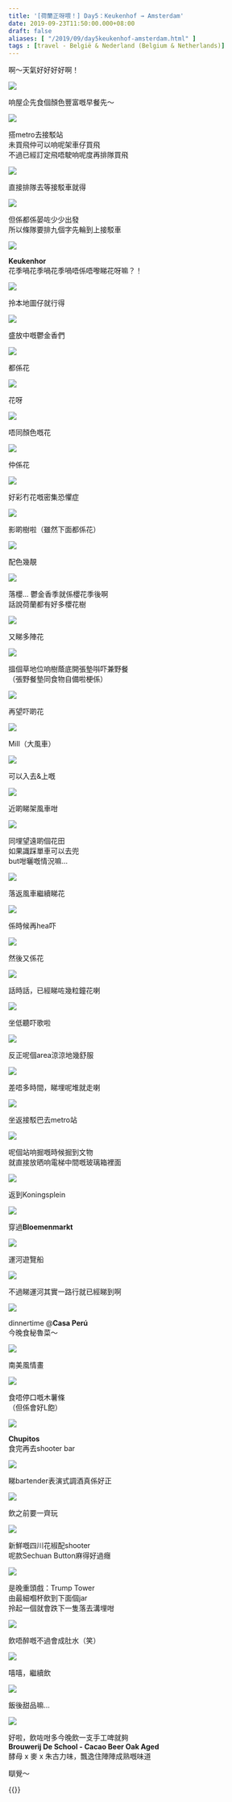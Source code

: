 ```yaml
---
title: '[荷蘭正呀喂！] Day5：Keukenhof → Amsterdam'
date: 2019-09-23T11:50:00.000+08:00
draft: false
aliases: [ "/2019/09/day5keukenhof-amsterdam.html" ]
tags : [travel - België & Nederland (Belgium & Netherlands)]
---
```


啊～天氣好好好好啊！  

![](https://z3owqw.ch.files.1drv.com/y4mybjDY1qahlAB4Ha27eETeHJXjWbCRXcXh3BHzqj4fO1ASYwemoM01KqAEMMg17uNlc3Jk8SewE0vEokVCWG2cakcRpPThX50Ya0-Dk8rEOdpk6WkVrA0wLLXEejFYpALlvhQUTErveTdpMkEyZxM5EH7JClwB4leQRM_fDjVanpa3ouF9vDAJmYPTzSZXyy0yC_rgponfDahMUjipGuIpw?width=660&height=495&cropmode=none)

响屋企先食個顏色豐富嘅早餐先～  

![](https://ynowqw.ch.files.1drv.com/y4mlI1XyS4FqiJZ6LwVKleOi9LGvUsuOpGKVRkZ9sBILaTeoUYBJPLVRrd4eQVEKAiZoyG-zolX1C6rs8GVxl0pOn2kgopD_lO-TgXiXJSSkzTOPhPHC6V9V8bCbkXqJDqcFMZ5BqzE8PhSL3VC9dEZ6dAHh3EchPjUd1gHdVAgpPg3y332axReXt-tJ61FrA5SSpUU9IaI-n2C-YjVD9pmiQ?width=660&height=495&cropmode=none)

搭metro去接駁站  
未買飛仲可以响呢架車仔買飛  
不過已經訂定飛唔駛响呢度再排隊買飛  

![](https://yxowqw.ch.files.1drv.com/y4mYxpMSnWHMhsMEfsSzFnao0jaW1744KmYAMW6DphMbe__B3Uwtx_zeaK30jHEeDM2EzBTQ5-nv__n1O522u8hUF1klMCGFXpKtGvJUYiZXdC2-uvgszZMA_0FWsmOussXANgbKu3YMcuNBpVzABlG_krH3Y9eS10NXy4Qedp9GtKqxH7CpwiAl7QAAMGZWhQgW307KxUJGkeIs_qAPvxSXA?width=660&height=495&cropmode=none)

直接排隊去等接駁車就得  

![](https://zxowqw.ch.files.1drv.com/y4ms0yHzddDQeKIY3mdQkPx7vz-r0cg-Ofi036MO_dm0WeMAi3blNE7idztOfTpmlG6omxfFxWb0L4jyIQ2OaSdn1I73yRu-7LENKgyC8KT0j5ETgMeOOdp5KwiXYRWmSdbNFDkgilPxq66JzxSNTIV772a5fa525XVaw-epEHgrmP3S4M4ZAkRVgRbr9W7VJg1sSJcfMz62Gbjl0AqeMXu9A?width=660&height=495&cropmode=none)

但係都係晏咗少少出發  
所以條隊要排九個字先輪到上接駁車  

![](https://xxp7ig.ch.files.1drv.com/y4mnJ0em4manUaiev4AgEsTN_4VXdLAWwd8l8lHu-EFsEGnfqz5YZpg8zRzDnKmdC4vjAuwNJbXe8ZxsPyFeo3KnFIGnwtkMLxtxg0ydF3ISAp5LWiYyUIJYoE6fDVdEx7aoHQa7OD5c62-9MstnY2Bv5PfRSdmGCkrTqjBxXKtP5AqF9JtrHSiBJb4umfDOZVuMhTY2y1vu7yVfYrV1c7opg?width=660&height=495&cropmode=none)

**Keukenhor**  
花季喎花季喎花季喎唔係唔嚟睇花呀嘛？！  

![](https://zhp7ig.ch.files.1drv.com/y4mTzu_iNd4n4lUnj7tbEn1iQEluTC77qA9Ee_VifMIyb4ScrF1MnlQELTtT5TYpfucYlDUAnmQk4is52b3HYmDte-BdVQ3sB7TqNc8JTlFPGeX3LoCqUFhE7R9rNzCWyMm8k5x_520yoSZDP5G1gSqbkNdeSIj1JA9d85HsvJNnyZ_ZNjpwZ_clMHEKcKmot0hE_nmVeFNMhmDOp6WWB_Juw?width=660&height=495&cropmode=none)

拎本地圖仔就行得  

![](https://ynpm6a.ch.files.1drv.com/y4mEYrS_6rqBCAZjA3Dxlh0PiNzVv33PiCTwwfOqh_NbhciLYSeS3RbCo2Dq0cSOixliSnnEf0yD02nDJF71soCVqTvq8ODDJvJ3ox9E6x_YX2P2V0NkNGR7nN2ji8oTyfAeY9yBFQrZCdaKFAvJInq7lqp2_uolqkT05bhIJEo1zdVqRmQ8FBdtdjB0tmBaqrf4CClG1-_45_kq_Iyvl0D2A?width=660&height=495&cropmode=none)

盛放中嘅鬱金香們  

![](https://yxngfg.ch.files.1drv.com/y4m5RUO9kkdpmpfvBJabz7qLAZGwqyj1rPCJPsSe2SJhVURlQVUZfYHoFKiSQHXLAMYV-lhPMRShVutl1qZ1Rbn40sKmUQPYO8So39_yn19OFhz9xuS2miYvghVRXr8GhblU_WnWSr9a3B1vY8eLBsCPkqDkhpTo1BAQtwtM3K7k0WFdhz0CXH0j3OIfj4idme0LG0jA9jSDnI40CNf0cUdtw?width=660&height=495&cropmode=none)

都係花  

![](https://zogvfa.ch.files.1drv.com/y4mYQb0ZTQ99MP_bGBbZmg_GlkHJrI2eLch5koCc92J7ndeQJCtBUJTT-eHsJmPhWEMy6ByHT9QaNtTjG1EBPeVYXZNvn_m1OtuodNh7tXsYOJ5k20c9sjq8VGNpsQ7fbsgLW-9gesrzhoLKK5ZXcNWiPTlfugXSlSTJpLvs_ifZ8GxLRTTZJbp4ChQd9GYKz-_RZ2ZbJfx0iWsn45ZP4flOw?width=660&height=495&cropmode=none)

花呀  

![](https://yeiunw.ch.files.1drv.com/y4m9GIawBjtX6Hg_L5DRDp2kuqez_qdK5ZAua4MBq5bW_cS6uecOYLbsIlFbJ2yLTkVNwJziVjF3hvbTOdM0YrSQQAyHM3jJUWpdGxSP0ooVpdKTLOauqBeBtHwr6SaAN-1MZ0xlf33_TpJDQlL5Lv8ocFv6vbDUdbTUxG9mvO7eN7ZbuQhcrdVQSns-mc7g-Ad_KqeakhKmiMwt5IgkMwYRA?width=660&height=495&cropmode=none)

唔同顏色嘅花  

![](https://yohziw.ch.files.1drv.com/y4mxM_etUq__Qm8gD2ymNUj6pp_a7ySi4G8Fuc9Fugfx5A3nBueY3CycUFssI5asammgpige0s82pJkKtdVCI1tUVynTdcPBy3EZKhQn85fQnw2ICYh7EY7rIe1gskXMYlqtPZO4mvMxFBH0BNdUkiFfN2cELCSkOE1ECqUriuDxuOh-OpLtauYdlET7FFVraK58JYH7wCTTIOlXbvZZjv5QQ?width=660&height=495&cropmode=none)

仲係花  

![](https://zuhziw.ch.files.1drv.com/y4mDLth4bg0aO-K-so5G_WnkBZ48lbKIAFYy9zqiYlrcLlnXr1dfGLmTELt1UXmYWe_4ZMoDf99awgukm_g0-shqOKZyTVXz31bxzg6t0ZZwEtvOHYZWiO1ys0xmv7H4NUZRoggc8mGIcSEYXOoyNXapdHWRlV2unS29SS05RXrCeDqMWHCryHTGIi4CWK9cfS6UQfapkn6cfEl6dn_p_hJbA?width=660&height=495&cropmode=none)

好彩冇花嘅密集恐懼症  

![](https://aeghuq.ch.files.1drv.com/y4mvi2UcRtimfEthQ6mqzuRdaLNYAcVRjBcSYZKsIjqt3O9Go7vNxoBOt3ZngYEOv8QA_2F5w-d5-K3yqjzZfH5di9n1B2hRf4dtF3assI0RrXcaxh89vJJIcOZ2l6bkOvm_xmfoHKOqyuTtUTpFFy4xFwsPJ9Uiwpmk1zoBGjCP41mDn7v8pElitsA4ruYAoR-nMaYvk_vUa3enXnsjDHq2w?width=660&height=495&cropmode=none)

影啲樹啦（雖然下面都係花）  

![](https://yehsra.ch.files.1drv.com/y4mz6LCZnGGairxxcKMdpuuoQj2nzYfmsPNfFxyVXo0oNhhenzuJjEr6-dqshqFgGfcrIYL4S1_BrRr5v3gPcgpxt6Y4jgFp79OYDqcaDSDsCAZc9H7BPrMXXWQyUH2XqQ8q-AYZYH1zajgKxgqdkYSvQqSbpZTlJPHPtGNg-Zh_sInwzZXr4fsyjsrOHXeVWKZVauZKvQuTPIgS2dopS6EpQ?width=495&height=660&cropmode=none)

配色幾靚  

![](https://miqetw.ch.files.1drv.com/y4mOQrf2SvUjlhVbK1rkLtbpkE8z3ht0JDPgQm-uULSvpNEMW0aqb7iJt4QBEcojkH_QO0mQgfRxi_ld7jY0FTsUa1HkuU-CtoXAUdmBIP1ckeq94wrb13SWms3Oin66nqvuX11EJXEXqFK7-DqDt0PJOQYleOWucB3D0qdykKoubTeTQzEBItV7_c_lvzj2UagElpwRV1nb7B6j6e9BCCtew?width=660&height=495&cropmode=none)

落櫻... 鬱金香季就係櫻花季後啊  
話說荷蘭都有好多櫻花樹  

![](https://moqsrq.ch.files.1drv.com/y4mot7VvWCkPWy1hnTZ5ZF5UTnW53TKtmS8a_Ml2kzwFzdY2WQyd-wNmUJy_-lA5ki0-6ALYINY_BDbdX5QdLQHmKeoWW3xvyI9BSDk50A33zBvqnanBy1AAz3oqrKrxNx4GLhw7WOUL31GGbKEL5GsrwuSmFLWLlst8x8wDzRy5C1CwrTK5mT45B5uys384txk9dctstewWLhZifo_yVD2cw?width=660&height=495&cropmode=none)

又睇多陣花  

![](https://lyrilg.ch.files.1drv.com/y4mlTZGtN14k-3njUXjpMN29L5cwLOR24J0q_OKcdROhOE3YQJS5Wtzbsp-haWXRJPgqDt4Qqv4lolkb0zPqh19dZLxVMyFUWRDonrZYk0veoBJkPxwXfz0vCalouIgwr4BKnQrswGaWWDfjZkjSffPUiTPsfbKApOShWeCzxCYfj67ZYpKW7l_JfvzhEP2I9m7ZanO6hlaf5W7qVqWKqM0Ww?width=660&height=495&cropmode=none)

搵個草地位响樹蔭底開張墊唞吓兼野餐  
（張野餐墊同食物自備啦梗係）  

![](https://k4pacw.ch.files.1drv.com/y4mvVVBlLtUcctiShpWpk8mMNihc5iNGf8l1AAmdID3fgPn4Z5TbO3V4gTtM0Y1Gl7nl4WW2qcCGsqs_sQYFVql0v37VZpJnFttLbmgUsfpk13XrIKbbgm-0eBmSt34w13taQPGjkwO6i2T_CgiHBJreJPtHEbIditlm0ariDhUG6646-LCzuaFe0tTBv89mF7EvfxPcIS2QVA6V2t6FUwxPA?width=495&height=660&cropmode=none)

再望吓啲花  

![](https://lyor0q.ch.files.1drv.com/y4mXSOVg7gku2DH-xzfL-PATWzoA9i07D9pEmI6zKnlAB6K6vRb_cDoe_DTqWW4iUVPys_rlNU9olrsOIFYD-fX2P34HG-GqnAkaghHS4EbRbeS13OhQoFQRIushAkadqTMQo6sz8YFB56wqc5SiBqGF-ob5vf6Ne59HWBAyGeJYh5kAGAyAUny-ZBK_2nlihX5tZldgD9Fana4vlt_A0RznA?width=495&height=660&cropmode=none)

Mill（大風車）  

![](https://lior0q.ch.files.1drv.com/y4mjXMClReVKdzqw8e4PE_Ug9Y8xJVXCm-g1Te-xApiRuPQyWEfHSgTF1zgzEKAb1s7bNoRjh8VTcocTorSQ0Usi2rVWqJLqiLRMAibeAuZM05tjuY_0-0cQx2GoeXPaE7hK8NdGpODchEg_3G62CuSwnlnIoXHCBeab9_9CGGy8XMMxz1YSEq3gnh_KzNo1q5SqqUACc_nwvce8kahBWSuYw?width=660&height=495&cropmode=none)

可以入去&上嘅  

![](https://lop2xa.ch.files.1drv.com/y4mdeMW4jweA4Aeiag-wxwUGch73NUdk1P89_Gf4Z7k2iKtxzD8jy7nrssC-tJY2IXeBObQr9cc1VT6gcV2QppfMSdLFxDpJh80k9bh1nJN5oA0LC-GzUyty9NYAV_Z8HSyeaXsbZtTYPhhmeINLDJXs2aMwv50lZ11na6eGlFHlzJQmPat4OnzwJONnFnnCXDV7y2XTE7UJCMLNTzP9zLQBg?width=660&height=495&cropmode=none)

近啲睇架風車咁  

![](https://mop2xa.ch.files.1drv.com/y4mGiE8_rQRL4lk3b_7eWpCkCoAxg8PPmPYweDXv3CF4D5vUBIUqxBZ_z7AD-_LJqxvwwrmlNLWwbbjxZOFvaH0ul6ztaOBBb3f__LgbKyVF0fsZd_DKzlvMQBu-_85u3HvnWx3OOc5EKzXJQMYHKwiNwfGNFzF_v2BEAIKQBmwgXBMAbBLe66rYDiHXzGj5NAz2OY06IhVmDspT_IV9aQIpw?width=660&height=495&cropmode=none)

同埋望遠啲個花田  
如果識踩單車可以去兜  
but咁曬嘅情況嘛...  

![](https://lv9fwg.ch.files.1drv.com/y4mlcMjDlInif9bqsy0-S7MJ8kn1T51by7V5UMzVcbkHf1CWTAu_5Uu9Lh39OiSrqG97FBdRtQQ7P6vjnzWrLJRO6t3m4TJhfDOdIW-2NthvM98xLrgTgMM9oAsxL41zXCh3ekxxPKSMqCNp2ZZA6_ZhetxX89z2EtV8EuAGCc0yP8GfQdfLhqlO8K0VSBVU07Mx1ArrpOQb0RspQzVdUT8mw?width=660&height=495&cropmode=none)

落返風車繼續睇花  

![](https://np9t6a.ch.files.1drv.com/y4m1zQ_eFNbXoXdPoxA19nQ_PVeIJm67zCb9kL70cvjndkdT-CVK7NRfv-DJkM5o3WhPwACJcmGSn6n0QwLo4dj1vgQr5BGiSFY6XhGD4rWg22Jj8v2MxxfT9bvReHFAE3VSyct8nmdPUq3zwNepQY5VARjexxKV-lj5_gHJUZ4F-75XbEYMpl5VGNEj0NW6fU2QONkHZkKAcA_NWiJYbsEIg?width=495&height=660&cropmode=none)

係時候再hea吓  

![](https://mq9t6a.ch.files.1drv.com/y4m4GnE4d7IyrrnmSvx6x-f09yy3lnhHNZSE0pfsXjcQNSWxkKY4oRprUo2t3EtfHQ7_yaiaXUTHouwNH6d5mxSePHcaSxXys6_7U_rEHIv-lXG2qBUwVYOtm7YcYUA7bvVe1t0rBO_MJ3MS4QI6PF-j5IK3kKrhqjMtLhO2UHM9I40X51PwLPmti6iuTM9PcVVh3dNGPoBh47snA_hnrMrIQ?width=660&height=495&cropmode=none)

然後又係花  

![](https://np8krg.ch.files.1drv.com/y4mbcR1ysEsG0QC6EmgTDoRjmherZEyfaA0dtBt9ebqYI4qCguV3coHTrxogbOZtxQpFJEh4A08GH6q8ygDVhCzbG-_8ygIheRiBUJZEQppRV10HTzQXouHh9tI9Sc-cC_Dylmz-6-u7oGI-29xngRR7MzBbJI89CWXeubzlh9UtAXsBRnVip1XxSNez4zrfcJlmMwKEFYrWjBi1u0XVJzXFw?width=660&height=495&cropmode=none)

話時話，已經睇咗幾粒鐘花喇  

![](https://mppcig.ch.files.1drv.com/y4mhleJY4Bq3FQIKR_htfE1hycNbrbYRtMg6gQtuLjVwG4wyW_I1Wp57yAEOqWL2xu7DsEaXA-huP_FkfbEgyD3p41TCciHXa6a-wtuzuCeF3f7wUF8QQtyG4GjvLmyuoVnodcOL6Wz2x7J54rSuJVRW0T4HNzxATsn3y7bKM3HE07pvOvahncCe55gsw5uogId7ZgTFY52TMixYceQL4F9kw?width=660&height=495&cropmode=none)

坐低聽吓歌啦  

![](https://mqpj0q.ch.files.1drv.com/y4mFdRVc7hpMGitQ9XopgaCrL2LfMZoT5pWVV_QXAyb5_hLpDdCcNfSkUFOneDM57x4latmtrR1g_-C_WEZHj_yJJYWbNRbBASJ4vyCWzy5TFNzgseMH3nH7fx0-1NJO5nFMj06c0JkQ25wRG58I0ePO38HFpOEW7DLkJQRoAQZIU1ZisteScOH5SBp1dEmZVIl03Qq6Ta6caUKjAbynAruag?width=660&height=495&cropmode=none)

反正呢個area涼涼地幾舒服  

![](https://mfqnfq.ch.files.1drv.com/y4mPZUVF4pr7WRNP7VplaaE0YxeWzKWZkqEosZmp5KZz2F8lWzz3FXdnqKmzQ09nBM1wEIqY1XPWE41iwnnIcTMkauo5MxjvEbQNlx_Sn1xb0cTrTiodwQLejd6TC-Etprz9y0fP1fNrlNCDAu8zNr1dFsEJd8DDAAexeNCdP8p0aPoTa8vwA4vtZzBvJSePdhm6vDMDTL7w-zmZsCoyR94Hg?width=660&height=495&cropmode=none)

差唔多時間，睇埋呢堆就走喇  

![](https://mpqnfq.ch.files.1drv.com/y4mJqNvAv0qQkGs65wldP6YK0_I9TymZjQbGTejUOfvTo1i5swgYsZXvxNpHjd6FYCobYv4BVWwi4LtzFoolyjv17opQ6gG577UTzxN3s4MYHGw7DE0KEikt_MSR2vrSio9OLM2S7RH03kPvR0-EfE_GJfn3KvPtXH3A9HVIEXH7MlDNbKT_Tjbs__E4ShF4qbiKS3x0kgd5XTXnD71KRigrQ?width=660&height=495&cropmode=none)

坐返接駁巴去metro站  

![](https://nfqnfq.ch.files.1drv.com/y4m3NQjksAsFTmpmXdDjKofR9SO6AizN55_ftxdhd1iyThWBe9NgK_4iAVu6nCH8pTExel3xINIBOrkAiMXSUI2UudkV6OynN5rsW0DwhwGVV0l7SsqU2-q04ZtPZM5PioP-mAToTtA43xKKEDxrS-1sCd8WbyYcIEdrTdR2gafE4AeEewvMme8gig6s-Vpwao-WpO7QxGRkxn-pVgyg4liLQ?width=495&height=660&cropmode=none)

呢個站响掘嘅時候掘到文物  
就直接放晒响電梯中間嘅玻璃箱裡面  

![](https://mvqnfq.ch.files.1drv.com/y4mMWy19UJQvcXaA-WNwOq5OndpSam4qaDK0j8rFs2DAYEsGIXRXtnXb6DzIL8-tvYB8KYHcVjqJMni-nkJRQ5Al5QzUJ_WV1GIabAUFo1YlGVlGFJAsVjOGJ1mtToQAadlHKNGz9Y43eCo4r-C2cV3DqWyb4voikQytlLshP8QL_kCfBUFWGmkfMCIDW84_1twTL3OEpqK-U83a_hsfy_-Iw?width=660&height=495&cropmode=none)

返到Koningsplein  

![](https://lvqnfq.ch.files.1drv.com/y4mWAl-DA0OMuYIhlAa7z8Nii6iICwCsxowJh0tp91iD_6pPD0vX3LPvE352_7CdI1mGfrAxqz1n5Py6FEiXMRiPFbneBF0TRj5UuX50lZtCwNVKRxJvWw15rCoHTKtUk5iQ6ljVetFpV_f0n4iOh8o4dOFpMoYLSo0I4YLVuc-lqD3s7KXiaFcfVZPyH5N66Th9xZr-SDXsZDNFDdC4LIgQg?width=660&height=495&cropmode=none)

穿過**Bloemenmarkt**  

![](https://npp4cw.ch.files.1drv.com/y4mUW-2vB9x2vxVCy7fmc6TzT-F13WYdZabT6gRtCUns9A37MUZZSBmSXnLytrwRoCC7cIFv7jkpEHtHdm3OzSzY4Kj9LFJEOBgsI9wj-A3HByktEtHvQATs_MUVawfva5k61ZuWg-MyDnSzAtQMtyd2zjRA66oqwh-ZC4-zoTOn2YXlQCQ_GtT2u2adV8QHPKJUhn9x3leeRQXkxKZ5LsSzQ?width=660&height=495&cropmode=none)

運河遊覽船  

![](https://kv8dqw.ch.files.1drv.com/y4mujC-yIGlSoE2noooCn3dtrxX93NK1puKVBOujQngdkviLBBl4gem18_k-tVn-NlN42FduXEZzux1Kli16Cgz9zpdCghzVSiXdPIqXIitH3AJbHxYWzvCsoEF1mqvFtgfznKcT9YdDwZsIhvEQV6FKkHaNgJrWzd-5zJ2oBA5Q8eEtc7fTI0gyns7v9d-oOnwx9XrQ4FLIcHIl9a87l9ykg?width=660&height=495&cropmode=none)

不過睇運河其實一路行就已經睇到啊  

![](https://muymqa.ch.files.1drv.com/y4mW4ibZDO4kX7YAX1kRFXzBxznLhsegimYtBg_HV1sKU80Y8gz9241svnUT6sFm7mqNsfgcpkK-wRXJ8nlLoihFp8PwVJ1Z4E18GaePbns1b3aXGNwd2tU9sFAvgTbC3M7cFs-LNNzE84hIzVQo0pak10MCKdPaXSepp5_iyeX-UCwxNxcSVk1fTzUlMqmLYRIAi8JVwkgLGrtWcQzHWFcVg?width=660&height=495&cropmode=none)

dinnertime @**Casa Perú**  
今晚食秘魯菜～  

![](https://n0ymqa.ch.files.1drv.com/y4m2hkGI_aDMhEdW1Hd0cYadqTEQ9HQDuQuNGGQCLsSZp4F48sJCxqwNyWLsib1S2xBU3-7iK21kaB1lWybTKSaFNnoyt_1SSVwrg02Qh-4LLiQRDbfFikfZuJVyks8anS7ZNoaXg9H1X04roNsedvAkXHihRQHYDsKgw95hM6567p6HgedWuUOfvU3Dy3IXvOANouXFgFdg9Eh1AAYMiEKwA?width=660&height=495&cropmode=none)

南美風情畫  

![](https://nuymqa.ch.files.1drv.com/y4mAj2TQaT8iLucB0S-gWd_0e7EtGSr6YOXNreU2J7CW5iH64Cb6ouNnz5_-zgPvJukB7fviotvqnDrmNbxbvd1JvsjQG7F6z6VtQor77OKYazu4DIXSWT-bYpzdzt-_ZrJnxvzI-QoKEK2dnmE2Li4J1YTVGDTjqpHowOIDoqq5yBwdQ84S-XLX8SUniD4B8qTlvmbZ73BE-oh3TUS1zuLEg?width=660&height=495&cropmode=none)

食唔停口嘅木薯條  
（但係會好L飽）  

![](https://okymqa.ch.files.1drv.com/y4mU5J5n1f9nqYEzGB4MftmMndhMmJ2wdseyM1qEqcHXUlF1DHqfnopotN0_RML6-DJqqQUv97qvVR6vopabVx6DhpD840BVcR3hlxBlsYe9v7_k_WcykP8SzRUkzd6waC_A3cCfrKYdiT6-SYK9faeTKE4j7nU5kGWF5gt4onyGQGg4e1rcmm2NOBz45PJcxyaWVl0F8prDXM5JWuP9zRDRA?width=660&height=495&cropmode=none)

**Chupitos**  
食完再去shooter bar  

![](https://mualhw.ch.files.1drv.com/y4mEGCqwPgidVw9zoS-XTWcC540uYtiNF3hVIx1R9gC9V9obV1EAkikpKbeWf8G8Hv-K_J6YNV5yAUY7jc3nyhpcwQaG3wLGqTdf-IT53JaUHNKawcZcz8FhMcS0BTtliy71CZtzNUt-uZtFAh7hjPbXj-H_3tSej_hGHEV-xQbCG_qoUhFdsJpMHbj28BcdL8TzJcehT4DLpEhCHKW_qCuLA?width=660&height=495&cropmode=none)

睇bartender表演式調酒真係好正  

![](https://n0alhw.ch.files.1drv.com/y4mEVxeca1rPiM7KZpuzn3CtP1oo7_WOQyw-p2RmYDWvOrREaWtOAg5P7Tfi8Tv32iY2t1j5uK5DUjRR0V6bUVWUK15r6TGTUWMWrEjRvSbGp89SHzQbB4HECJ8htdET_Z8o2lpMWRCaFupNZKst41WWhxgwbS8HDR0QRR_qjwzqCnxd-8vQtVT759rld6MVWu6EHrZcRdP7zi4loiBMXL2Aw?width=660&height=495&cropmode=none)

飲之前要一齊玩  

![](https://muy0ig.ch.files.1drv.com/y4maVu3MTb7gPp68AIBDPC09kSoZY2oa_K2KLZxMJlcNTLDNlmtYjcMPBx0gkLf6C95R9pZfV2T2-EkukInuW4LHenVmIfBRIqUhkTVyMHRZZMTkAt_L81Bp9MeJdx6l_f111P3QPWvtHoGupBW0Ts3ZQ_DneHKtMjq9qYbW5c3mjSFUCcdpoqPtgl5b0-7RSqe7SXN5zQ1i3lk_g1WhvN2Eg?width=660&height=495&cropmode=none)

新鮮嘅四川花椒配shooter  
呢款Sechuan Button麻得好過癮  

![](https://nky0ig.ch.files.1drv.com/y4mnPDgNyVb__91covL-BZiHhyEd20miftLtL77smiN1cjBGYuCpw2ZfdXfJhxkiW3QUYK8-mywGhKXBH1S_V1hZwDTI1-FoyrxNUI8mWH9wOAvnfR8obBbc-8zb367SVwc9wxmry89E8JNL3sB6vBAdWsvUKiJ5Es5EVd1CWgff1FcAbi6_1bcfAujUKzN7Y6DsZtVc-GiR9RF08rjp68_6Q?width=495&height=660&cropmode=none)

是晚重頭戲：Trump Tower  
由最細嗰杯飲到下面個jar  
拎起一個就會跌下一隻落去溝埋咁  

![](https://mkazfq.ch.files.1drv.com/y4m5NFMlwaC3YYIx57_Z9DFea9Ejr60P1zhyunoJO5LFctYC2qcvoygQ8CoRzNxO4j-lA3nSmUo_FteSSzVTO8Tm8KzP30XXr2gbkVOKL7SLDb58zeRgEfZH9OlEodf971gD33FmyKxBYN39lSej8ydSLOVlv0egyNEfbbperSQ-5KSYGsVRiEEWqBEEZ27WQM04XX16AUR3iTlP8K_YA6XtA?width=495&height=660&cropmode=none)

飲唔醉嘅不過會成肚水（笑）  

![](https://nuzqcw.ch.files.1drv.com/y4m-t0rUWDoaQRCVBT2guSlDm4Aor2gcoMag5cL0IDWoPjk8APxtGF0ilXNl494_oGDudT-b0fTGPX4xjpS3M3p6GzTUY-hh1iC0wlsoDsa2m2qX6KsaJXYFRkSxdI5FmUwzInm9exorHYaH8ivP7rd-NNCYAJcPxXMCkfDAjks6z9r7SZd3cX90WMAyXx4tkM2MKeJd9Vl10mcRTHCbnfQdA?width=660&height=495&cropmode=none)

嘻嘻，繼續飲  

![](https://pezqcw.ch.files.1drv.com/y4m_Dy14IkImMo3kh_UDBPzoKpy4O5ManXAa7wYXdrAJdSRtVloC6ZonUjftqMGHvKn-adXiKxlRA2sOZrbLYeuQvU82dnfCEOgBSZLeVwv5i3IJNLZnr9WRWwdz4IAM2jnwfBd9ulXXXkRFnPXc0QRQdgpzL7MUVhKqIjbkksI_JZlBa9na_qYOn8xNxw-e7aTVIkIgNvdWXG1D5aFCjgspw?width=660&height=495&cropmode=none)

飯後甜品嘛...  

![](https://okzqcw.ch.files.1drv.com/y4mANCg2ilrQxLRSDsV44Wi6JmcRkKxVHRfHxxxZsMVqz8FypIZ-q6oNz63phKNJzEKArT58OBGQriqezR4h50FczYbQ6aRgnq6qclrhp8OCzwpKQm06QXdfHcngwWBARutJNESAWUxlnZ5rv_I60ULLfPV9jdBoOVz3CrmV14h3wB-0XegAiANZ-Pl9yxf0FBP5vZjwKqByLXFDl6-D3yMqg?width=495&height=660&cropmode=none)

好啦，飲咗咁多今晚飲一支手工啤就夠  
**Brouwerij De School - Cacao Beer Oak Aged**  
酵母 x 麥 x 朱古力味，飄逸住陣陣成熟嘅味道  
  
  
瞓覺～  
  
  

{{<amsterdam>}}  
